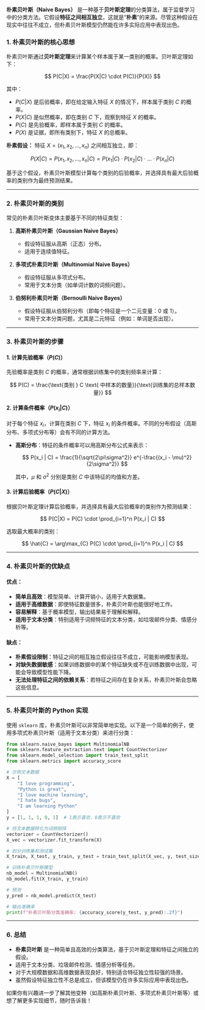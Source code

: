 **朴素贝叶斯（Naive Bayes）** 是一种基于**贝叶斯定理**的分类算法，属于监督学习中的分类方法。它假设**特征之间相互独立**，这就是“**朴素**”的来源。尽管这种假设在现实中往往不成立，但朴素贝叶斯模型仍然能在许多实际应用中表现出色。

### 1. **朴素贝叶斯的核心思想**

朴素贝叶斯通过**贝叶斯定理**来计算某个样本属于某一类别的概率。贝叶斯定理如下：

$$
P(C|X) = \frac{P(X|C) \cdot P(C)}{P(X)}
$$

其中：

* $P(C|X)$ 是后验概率，即在给定输入特征 $X$ 的情况下，样本属于类别 $C$ 的概率。
* $P(X|C)$ 是似然概率，即在类别 $C$ 下，观察到特征 $X$ 的概率。
* $P(C)$ 是先验概率，即样本属于类别 $C$ 的概率。
* $P(X)$ 是证据，即所有类别下，特征 $X$ 的总概率。

**朴素假设：** 特征 $X = (x_1, x_2, ..., x_n)$ 之间相互独立，即：

$$
P(X|C) = P(x_1, x_2, ..., x_n | C) = P(x_1 | C) \cdot P(x_2 | C) \cdot ... \cdot P(x_n | C)
$$

基于这个假设，朴素贝叶斯模型计算每个类别的后验概率，并选择具有最大后验概率的类别作为最终预测结果。

---

### 2. **朴素贝叶斯的类别**

常见的朴素贝叶斯变体主要基于不同的特征类型：

1. **高斯朴素贝叶斯（Gaussian Naive Bayes）**

   * 假设特征服从高斯（正态）分布。
   * 适用于连续值特征。

2. **多项式朴素贝叶斯（Multinomial Naive Bayes）**

   * 假设特征服从多项式分布。
   * 常用于文本分类（如单词计数的词频问题）。

3. **伯努利朴素贝叶斯（Bernoulli Naive Bayes）**

   * 假设特征服从伯努利分布（即每个特征是一个二元变量：0 或 1）。
   * 常用于文本分类问题，尤其是二元特征（例如：单词是否出现）。

---

### 3. **朴素贝叶斯的步骤**

#### 1. 计算先验概率（$P(C)$）

先验概率是类别 $C$ 的概率，通常根据训练集中的类别频率来计算：

$$
P(C) = \frac{\text{类别 } C \text{ 中样本的数量}}{\text{训练集的总样本数量}}
$$

#### 2. 计算条件概率（$P(x_i|C)$）

对于每个特征 $x_i$，计算在类别 $C$ 下，特征 $x_i$ 的条件概率。不同的分布假设（高斯分布、多项式分布等）会有不同的计算方法。

* **高斯分布**：特征的条件概率可以用高斯分布公式来表示：

  $$
  P(x_i | C) = \frac{1}{\sqrt{2\pi\sigma^2}} e^{-\frac{(x_i - \mu)^2}{2\sigma^2}}
  $$

  其中，$\mu$ 和 $\sigma^2$ 分别是类别 $C$ 中该特征的均值和方差。

#### 3. 计算后验概率（$P(C|X)$）

根据贝叶斯定理计算后验概率，并选择具有最大后验概率的类别作为预测结果：

$$
P(C|X) = P(C) \cdot \prod_{i=1}^n P(x_i | C)
$$

选取最大概率的类别：

$$
\hat{C} = \arg\max_{C} P(C) \cdot \prod_{i=1}^n P(x_i | C)
$$

---

### 4. **朴素贝叶斯的优缺点**

#### 优点：

* **简单且高效**：模型简单、计算开销小，适用于大数据集。
* **适用于高维数据**：即使特征数量很多，朴素贝叶斯也能很好地工作。
* **容易解释**：基于概率模型，输出结果易于理解和解释。
* **适用于文本分类**：特别适用于词频特征的文本分类，如垃圾邮件分类、情感分析等。

#### 缺点：

* **朴素假设限制**：特征之间的相互独立假设往往不成立，可能影响模型表现。
* **对缺失数据敏感**：如果训练数据中的某个特征缺失或不在训练数据中出现，可能会导致模型性能下降。
* **无法处理特征之间的依赖关系**：若特征之间存在复杂关系，朴素贝叶斯会忽略这些信息。

---

### 5. **朴素贝叶斯的 Python 实现**

使用 `sklearn` 库，朴素贝叶斯可以非常简单地实现。以下是一个简单的例子，使用多项式朴素贝叶斯（适用于文本分类）来进行分类：

```python
from sklearn.naive_bayes import MultinomialNB
from sklearn.feature_extraction.text import CountVectorizer
from sklearn.model_selection import train_test_split
from sklearn.metrics import accuracy_score

# 示例文本数据
X = [
    "I love programming",
    "Python is great",
    "I love machine learning",
    "I hate bugs",
    "I am learning Python"
]
y = [1, 1, 1, 0, 1]  # 1表示喜欢，0表示不喜欢

# 将文本数据转化为词频矩阵
vectorizer = CountVectorizer()
X_vec = vectorizer.fit_transform(X)

# 划分训练集和测试集
X_train, X_test, y_train, y_test = train_test_split(X_vec, y, test_size=0.2, random_state=42)

# 训练朴素贝叶斯模型
nb_model = MultinomialNB()
nb_model.fit(X_train, y_train)

# 预测
y_pred = nb_model.predict(X_test)

# 输出准确率
print(f"朴素贝叶斯分类准确率: {accuracy_score(y_test, y_pred):.2f}")
```

---

### 6. **总结**

* **朴素贝叶斯** 是一种简单且高效的分类算法，基于贝叶斯定理和特征之间独立的假设。
* 适用于文本分类、垃圾邮件检测、情感分析等任务。
* 对于大规模数据和高维数据表现良好，特别适合特征独立性较强的场景。
* 虽然假设特征独立性不总是成立，但该模型仍在许多实际应用中表现出色。

如果你有兴趣进一步了解其他变种（如高斯朴素贝叶斯、多项式朴素贝叶斯等）或想了解更多实现细节，随时告诉我！
